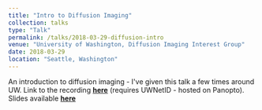 ```yaml
---
title: "Intro to Diffusion Imaging"
collection: talks
type: "Talk"
permalink: /talks/2018-03-29-diffusion-intro
venue: "University of Washington, Diffusion Imaging Interest Group"
date: 2018-03-29
location: "Seattle, Washington"
---
```


An introduction to diffusion imaging - I've given this talk a few times around UW. Link to the recording [**here**](https://uw.hosted.panopto.com/Panopto/Pages/Viewer.aspx?id=9fb880a4-10d3-4ee3-a930-a8b201574d7e) (requires UWNetID - hosted on Panopto). Slides available [**here**](https://docs.google.com/presentation/d/1ocgYC9tVH2mKriW6UELlF-irNKODNqSKrKvZCUjz0Xg/edit?usp=sharing)
